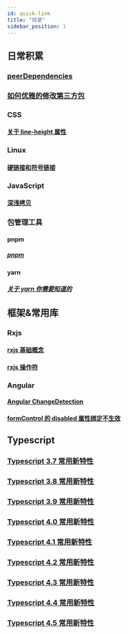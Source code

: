 ```yaml
---
id: quick-link
title: "目录"
sidebar_position: 1
---
```


## 日常积累

### [peerDependencies](https://guoxiaxing.github.io/Blog/docs/日常积累/peerDependencies)

### [如何优雅的修改第三方包](https://guoxiaxing.github.io/Blog/docs/日常积累/patch-package)

### CSS

#### [关于 line-height 属性](https://guoxiaxing.github.io/Blog/docs/日常积累/CSS/line-height)

### Linux

#### [硬链接和符号链接](https://guoxiaxing.github.io/Blog/docs/日常积累/Linux/hard-link-and-symbolic-link)

### JavaScript

#### [深浅拷贝](https://guoxiaxing.github.io/Blog/docs/日常积累/Javascript/clone)

### 包管理工具

#### pnpm

##### [pnpm](https://guoxiaxing.github.io/Blog/docs/日常积累/包管理工具/pnpm/pnpm)

#### yarn

##### [关于 yarn 你需要知道的](https://guoxiaxing.github.io/Blog/docs/日常积累/包管理工具/yarn/about-yarn)

## 框架&常用库

### Rxjs

#### [rxjs 基础概念](https://guoxiaxing.github.io/Blog/docs/框架&常用库/Rxjs/rxjs-basic)

#### [rxjs 操作符](https://guoxiaxing.github.io/Blog/docs/框架&常用库/Rxjs/rxjs-operators)

### Angular

#### [Angular ChangeDetection](https://guoxiaxing.github.io/Blog/docs/框架&常用库/Angular/angular-ChangeDetection)

#### [formControl 的 disabled 属性绑定不生效](https://guoxiaxing.github.io/Blog/docs/框架&常用库/Angular/angular-form-contol-disabled)

## Typescript

### [Typescript 3.7 常用新特性](https://guoxiaxing.github.io/Blog/docs/Typescript/typescript-3.7)

### [Typescript 3.8 常用新特性](https://guoxiaxing.github.io/Blog/docs/Typescript/typescript-3.8)

### [Typescript 3.9 常用新特性](https://guoxiaxing.github.io/Blog/docs/Typescript/typescript-3.9)

### [Typescript 4.0 常用新特性](https://guoxiaxing.github.io/Blog/docs/Typescript/typescript-4.0)

### [Typescript 4.1 常用新特性](https://guoxiaxing.github.io/Blog/docs/Typescript/typescript-4.1)

### [Typescript 4.2 常用新特性](https://guoxiaxing.github.io/Blog/docs/Typescript/typescript-4.2)

### [Typescript 4.3 常用新特性](https://guoxiaxing.github.io/Blog/docs/Typescript/typescript-4.3)

### [Typescript 4.4 常用新特性](https://guoxiaxing.github.io/Blog/docs/Typescript/typescript-4.4)

### [Typescript 4.5 常用新特性](https://guoxiaxing.github.io/Blog/docs/Typescript/typescript-4.5)

